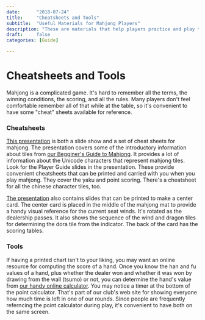 ```yaml
---
date:      "2018-07-24"
title:     "Cheatsheets and Tools"
subtitle:  "Useful Materials for Mahjong Players"
description: "These are materials that help players practice and play the game."
draft:     false
categories: [Guide]

---
```


# Cheatsheets and Tools

Mahjong is a complicated game.  It's hard to remember all the terms,
the winning conditions, the scoring, and all the rules.  Many players
don't feel comfortable remember all of that while at the table,
so it's convenient to have some "cheat" sheets available for reference.

### Cheatsheets

[This presentation](/pdf/Mahjong_Player_Guides.pdf) is both a slide
show and a set of cheat sheets for mahjong.  The presentation covers
some of the introductory information about tiles from [our Begginer's
Guide to Mahjong](/guides/beginners).  It provides a lot of
information about the Unicode characters that represent mahjong tiles.
Look for the Player Guide slides in the presentation.  These provide
convenient cheatsheets that can be printed and carried with you when
you play mahjong.  They cover the yaku and point scoring.  There's a
cheatsheet for all the chinese character tiles, too.

[The presentation](/pdf/Mahjong_Player_Guides.pdf)
also contains slides that can be printed to make a center card.
The center card is placed in the middle of the mahjong mat to provide
a handy visual reference for the current seat winds.  It's rotated as
the dealership passes.  It also shows the sequence of the wind and dragon
tiles for determining the dora tile from the indicator.
The back of the card has the scoring tables.

### Tools

If having a printed chart isn't to your liking, you may want an online
resource for computing the score of a hand.
Once you know the han and fu values of a hand, plus whether the dealer
won and whether it was won by drawing from the wall (tsumo) or not,
you can determine the hand's value from [our handy online 
calculator](https://seattlemahjong.club/pointcalculator).
You may notice a timer at the bottom of the point calculator.  That's
part of our club's web site for showing everyone how much time is
left in one of our rounds.  Since people are frequently referncing the
point calculator during play, it's convenient to have both on the same
screen.

